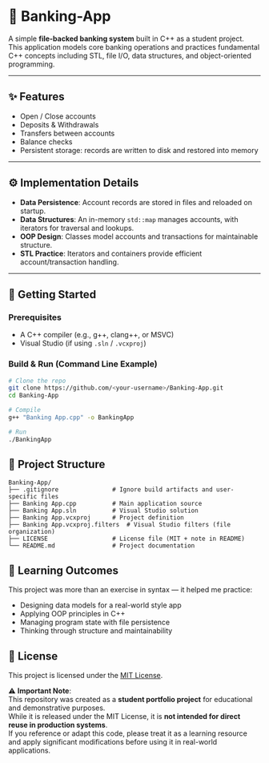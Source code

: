 # 🏦 Banking-App  

A simple **file-backed banking system** built in C++ as a student project.  
This application models core banking operations and practices fundamental C++ concepts including STL, file I/O, data structures, and object-oriented programming.  

---

## ✨ Features  
- Open / Close accounts  
- Deposits & Withdrawals  
- Transfers between accounts  
- Balance checks  
- Persistent storage: records are written to disk and restored into memory  

---

## ⚙️ Implementation Details  
- **Data Persistence**: Account records are stored in files and reloaded on startup.  
- **Data Structures**: An in-memory `std::map` manages accounts, with iterators for traversal and lookups.  
- **OOP Design**: Classes model accounts and transactions for maintainable structure.  
- **STL Practice**: Iterators and containers provide efficient account/transaction handling.  

---

## 🚀 Getting Started  

### Prerequisites  
- A C++ compiler (e.g., g++, clang++, or MSVC)  
- Visual Studio (if using `.sln` / `.vcxproj`)  

### Build & Run (Command Line Example)  
```bash
# Clone the repo
git clone https://github.com/<your-username>/Banking-App.git
cd Banking-App

# Compile
g++ "Banking App.cpp" -o BankingApp

# Run
./BankingApp
```
## 📂 Project Structure  

```plaintext
Banking-App/
├── .gitignore               # Ignore build artifacts and user-specific files
├── Banking App.cpp          # Main application source
├── Banking App.sln          # Visual Studio solution
├── Banking App.vcxproj      # Project definition
├── Banking App.vcxproj.filters  # Visual Studio filters (file organization)
├── LICENSE                  # License file (MIT + note in README)
└── README.md                # Project documentation
```

## 🎯 Learning Outcomes  
This project was more than an exercise in syntax — it helped me practice:  
- Designing data models for a real-world style app  
- Applying OOP principles in C++  
- Managing program state with file persistence  
- Thinking through structure and maintainability  
## 📜 License  
This project is licensed under the [MIT License](LICENSE).  

⚠️ **Important Note**:  
This repository was created as a **student portfolio project** for educational and demonstrative purposes.  
While it is released under the MIT License, it is **not intended for direct reuse in production systems**.  
If you reference or adapt this code, please treat it as a learning resource and apply significant modifications before using it in real-world applications.

